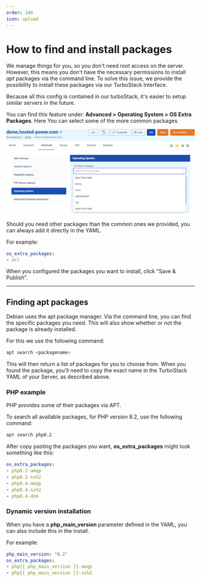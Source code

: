 ```yaml
---
order: 240
icon: upload
---
```

# How to find and install packages
We manage things for you, so you don't need root access on the server. However, this means you don't have the necessary permissions to install *apt* packages via the command line. To solve this issue, we provide the possibility to install these packages via our TurboStack Interface.

Because all this config is contained in our turboStack, it's easier to setup similar servers in the future.

You can find this feature under: **Advanced > Operating System > OS Extra Packages**. Here You can select some of the more common packages.

![TurboStack os_extra_packages in GUI](image/packages/advanced_os_extra_packages.png "TurboStack os_extra_packages in GUI")

Should you need other packages than the common ones we provided, you can always add it directly in the YAML.

For example:
```yaml
os_extra_packages:
- acl
```

When you configured the packages you want to install, click "Save & Publish".

---
## Finding apt packages
Debian uses the apt package manager. Via the command line, you can find the specific packages you need. This will also show whether or not the package is already installed.

For this we use the following command:
```bash
apt search <packagename>
```
This will then return a list of packages for you to choose from. When you found the package, you'll need to copy the exact name in the TurboStack YAML of your Server, as described above.

### PHP example
PHP provides some of their packages via APT.

To search all available packages, for PHP version 8.2, use the following command:
```bash
apt search php8.2
```

After copy pasting the packages you want, **os_extra_packages** might look something like this:
```yaml
os_extra_packages:
- php8.2-amqp
- php8.2-ssh2
- php8.4-amqp
- php8.4-ssh2
- php8.4-dom
```
### Dynamic version installation
When you have a **php_main_version** parameter defined in the YAML, you can also include this in the install.

For example:
```yaml
php_main_version: "8.2"
os_extra_packages:
- php{{ php_main_version }}-amqp
- php{{ php_main_version }}-ssh2
```

